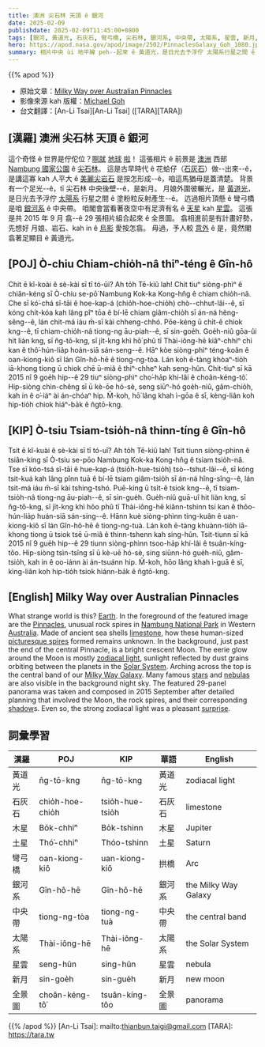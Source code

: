 ```yaml
---
title: 澳洲 尖石林 天頂 ê 銀河
date: 2025-02-09
publishdate: 2025-02-09T11:45:00+0800
tags: [銀河, 黃道光, 石灰石, 彎弓橋, 尖石林, 銀河系, 中央帶, 太陽系, 星雲, 新月, 全景圖]
hero: https://apod.nasa.gov/apod/image/2502/PinnaclesGalaxy_Goh_1080.jpg
summary: 相片中央 ùi 地平線 peh--起來 ê 黃道光，是日光去予浮佇 太陽系行星之間 ê 塗粉粒反射產生--ê。
---
```


{{% apod %}}

- 原始文章：[Milky Way over Australian Pinnacles](https://apod.nasa.gov/apod/ap250209.html)
- 影像來源 kah 版權：[Michael Goh](https://astrophotobear.com/about/)
- 台文翻譯：[An-Li Tsai][An-Li Tsai] ([TARA][TARA])

## [漢羅] 澳洲 尖石林 天頂 ê 銀河
這个奇怪 ê 世界是佇佗位？[啊][E][就][a] [地][r][球][t] [啦][h]！
這張相片 ê 前景是 [澳洲][Australia] 西部 [Nambung 國家公園][Nambung National Park] ê [尖石林][Pinnacles]。
這是古早時代 ê 花蛤仔（[石灰石][limestone]）做--出來--ê，是講這寡 kah 人平大 ê [美麗尖岩石][picturesque spires] 是按怎形成--ê，咱這馬猶毋是蓋清楚。
背景有一个足光--ê，tī 尖石林 中央後壁--ê，是新月。
月娘外圍彼輾光，是 [黃道光][zodiacal light]，是日光去予浮佇 [太陽系][Solar System] 行星之間 ê 塗粉粒反射產生--ê。
迒過相片頂懸 ê 彎弓橋是咱 [銀河系][Milky Way Galaxy] ê 中央帶。
咱閣會當看著夜空中有足濟有名 ê [天星][stars] kah [星雲][nebulas]。
這張是共 2015 年 9 月 翕--ê 29 張相片組合起來 ê 全景圖。
翕相進前是有計畫好勢，先想好 月娘、岩石、kah in ê [烏影][shadow] 愛按怎翕。
毋過，予人較 [意外][surprise] ê 是，竟然閣翕著足顯目 ê 黃道光。

## [POJ] Ò-chiu Chiam-chio̍h-nâ thiⁿ-téng ê Gîn-hô
Chit ē kî-koài ê sè-kài sī tī tó-ūi? Ah to̍h Tē-kiû lah!
Chit tiuⁿ siòng-phìⁿ ê chiân-kéng sī Ò-chiu se-pō͘ Nambung Kok-ka Kong-hn̂g ê chiam chio̍h-nâ.
Che sī kó͘-chá sî-tāi ê hoe-kap-á (chio̍h-hoe-chio̍h) chò--chhut-lâi--ê, sī kóng chit-kóa kah lâng pîⁿ tōa ê bí-lē chiam giâm-chio̍h sī án-ná hêng-sêng--ê, lán chit-má iáu m̄-sī kài chheng-chhó.
Pōe-kéng ū chi̍t-ê chiok kng--ê, tī chiam-chio̍h-nâ tiong-ng āu-piah--ê, sī sin-goe̍h.
Goe̍h-niû gōa-ûi hit liàn kng, sī n̂g-tō-kng, sī ji̍t-kng khì hō͘ phû tī Thài-iông-hē kiâⁿ-chhiⁿ chi kan ê thô͘-hún-lia̍p hoán-siā sán-seng--ê.
Hāⁿ kòe siòng-phìⁿ téng-koân ê oan-kiong-kiô sī lán Gîn-hô-hē ê tiong-ng-tòa.
Lán koh ē-tàng khòaⁿ-tio̍h iā-khong tiong ū chiok chē ū-miâ ê thiⁿ-chheⁿ kah seng-hûn.
Chit-tiuⁿ sī kā 2015 nî 9 goe̍h hip--ê 29 tiuⁿ siòng-phìⁿ cho͘-ha̍p khí-lâi ê choân-kéng-tô͘.
Hip-siòng chìn-chêng sī ū kè-ōe hó-sè, seng siūⁿ-hó goe̍h-niû, gâm-chio̍h, kah in ê o͘-iáⁿ ài án-chóaⁿ hip.
M̄-koh, hō͘ lâng khah ì-gōa ê sī, kèng-liân koh hip-tio̍h chiok hiáⁿ-ba̍k ê n̂gtō-kng.

## [KIP] Ò-tsiu Tsiam-tsio̍h-nâ thinn-tíng ê Gîn-hô
Tsit ē kî-kuài ê sè-kài sī tī tó-uī? Ah to̍h Tē-kiû lah!
Tsit tiunn siòng-phìnn ê tsiân-kíng sī Ò-tsiu se-pōo Nambung Kok-ka Kong-hn̂g ê tsiam tsio̍h-nâ.
Tse sī kóo-tsá sî-tāi ê hue-kap-á (tsio̍h-hue-tsio̍h) tsò--tshut-lâi--ê, sī kóng tsit-kuá kah lâng pînn tuā ê bí-lē tsiam giâm-tsio̍h sī án-ná hîng-sîng--ê, lán tsit-má iáu m̄-sī kài tshing-tshó.
Puē-kíng ū tsi̍t-ê tsiok kng--ê, tī tsiam-tsio̍h-nâ tiong-ng āu-piah--ê, sī sin-gue̍h.
Gue̍h-niû guā-uî hit liàn kng, sī n̂g-tō-kng, sī ji̍t-kng khì hōo phû tī Thài-iông-hē kiânn-tshinn tsi kan ê thôo-hún-lia̍p huán-siā sán-sing--ê.
Hānn kuè siòng-phìnn tíng-kuân ê uan-kiong-kiô sī lán Gîn-hô-hē ê tiong-ng-tuà.
Lán koh ē-tàng khuànn-tio̍h iā-khong tiong ū tsiok tsē ū-miâ ê thinn-tshenn kah sing-hûn.
Tsit-tiunn sī kā 2015 nî 9 gue̍h hip--ê 29 tiunn siòng-phìnn tsoo-ha̍p khí-lâi ê tsuân-kíng-tôo.
Hip-siòng tsìn-tsîng sī ū kè-uē hó-sè, sing siūnn-hó gue̍h-niû, gâm-tsio̍h, kah in ê oo-iánn ài án-tsuánn hip.
M̄-koh, hōo lâng khah ì-guā ê sī, kìng-liân koh hip-tio̍h tsiok hiánn-ba̍k ê n̂gtō-kng.

## [English] Milky Way over Australian Pinnacles
What strange world is this?
[E][E][a][a][r][r][t][t][h][h].
In the foreground of the featured image are the [Pinnacles][Pinnacles], unusual rock spires in [Nambung National Park][Nambung National Park] in Western [Australia][Australia].
Made of ancient sea shells [limestone][limestone], how these human-sized [picturesque spires] formed remains unknown.
In the background, just past the end of the central Pinnacle, is a bright crescent Moon.
The eerie glow around the Moon is mostly [zodiacal light][zodiacal light], sunlight reflected by dust grains orbiting between the planets in the [Solar System][Solar System].
Arching across the top is the central band of our [Milky Way Galaxy][Milky Way Galaxy].
Many famous [stars][stars] and [nebulas][nebulas] are also visible in the background night sky.
The featured 29-panel panorama was taken and composed in 2015 September after detailed planning that involved the Moon, the rock spires, and their corresponding [shadow][shadow]s.
Even so, the strong zodiacal light was a pleasant [surprise][surprise].

## 詞彙學習
|漢羅|POJ|KIP|華語|English|
|-|-|-|-|-|
| 黃道光 | n̂g-tō-kng | n̂g-tō-kng | 黃道光 | zodiacal light |
| 石灰石 | chio̍h-hoe-chio̍h | tsio̍h-hue-tsio̍h | 石灰石 | limestone |
| 木星 | Bo̍k-chhiⁿ | Bo̍k-tshinn | 木星 | Jupiter |
| 土星 | Thó͘-chhiⁿ | Thóo-tshinn | 土星 | Saturn |
| 彎弓橋 | oan-kiong-kiô | uan-kiong-kiô | 拱橋 | Arc |
| 銀河系 | Gîn-hô-hē | Gîn-hô-hē | 銀河系 | the Milky Way Galaxy |
| 中央帶 | tiong-ng-tòa | tiong-ng-tuà | 中央帶 | the central band |
| 太陽系 | Thài-iông-hē | Thài-iông-hē | 太陽系 | the Solar System |
| 星雲 | seng-hûn | sing-hûn | 星雲 | nebula |
| 新月 | sin-goe̍h | sin-gue̍h | 新月 | new moon |
| 全景圖 | choân-kéng-tô͘ | tsuân-kíng-tôo | 全景圖 | panorama |

{{% /apod %}}
[An-Li Tsai]: mailto:thianbun.taigi@gmail.com
[TARA]: https://tara.tw

[copyright]: https://apod.nasa.gov/apod/fap/lib/about_apod.html#srapply
[License3]: https://creativecommons.org/licenses/by-nc-nd/3.0/
[License2]:https://creativecommons.org/licenses/by-nc-nd/2.0/

[E]:https://apod.nasa.gov/apod/ap150223.html
[a]:https://apod.nasa.gov/apod/ap121017.html
[r]:https://apod.nasa.gov/apod/ap150126.html
[t]:https://apod.nasa.gov/apod/ap150412.html
[h]:https://apod.nasa.gov/apod/ap130505.html
[Pinnacles]:https://en.wikipedia.org/wiki/The_Pinnacles_(Western_Australia)
[Nambung National Park]:https://youtu.be/7XOkWFIjz_M
[Australia]:https://en.wikipedia.org/wiki/Australia
[limestone]:https://www.chicagotribune.com/news/ct-xpm-2011-05-11-ct-x-c-fossils-in-chicagoland-buildin20110511-story.html
[picturesque spires]:https://www.youtube.com/watch?v=do7zg4wJfyE
[zodiacal light]:https://apod.nasa.gov/apod/ap140911.html
[Solar System]:https://science.nasa.gov/solar-system/solar-system-facts/
[Milky Way Galaxy]:http://www.atlasoftheuniverse.com/galaxy.html
[stars]:https://science.nasa.gov/universe/stars/
[nebulas]:https://apod.nasa.gov/apod/ap120106.html
[shadow]:https://apod.nasa.gov/apod/ap190217.html
[surprise]:https://www.reddit.com/r/cats/comments/8yooo5/happy_kitten/#lightbox

